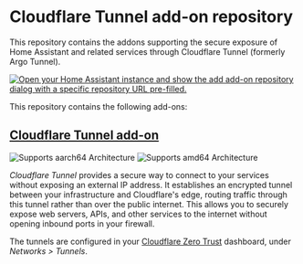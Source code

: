 # Cloudflare Tunnel add-on repository

This repository contains the addons supporting the secure exposure of Home Assistant and
related services through Cloudflare Tunnel (formerly Argo Tunnel).

<!--
Add-on documentation: <https://developers.home-assistant.io/docs/add-ons>
-->

[![Open your Home Assistant instance and show the add add-on repository dialog with a specific repository URL pre-filled.](https://my.home-assistant.io/badges/supervisor_add_addon_repository.svg)](https://my.home-assistant.io/redirect/supervisor_add_addon_repository/?repository_url=https%3A%2F%2Fgithub.com%2Ffredericks1982%2Fhass-addon-cloudflared)

This repository contains the following add-ons:

## [Cloudflare Tunnel add-on](./cloudflared/README.md)

![Supports aarch64 Architecture][aarch64-shield]
![Supports amd64 Architecture][amd64-shield]

*Cloudflare Tunnel* provides a secure way to connect to your services without exposing
an external IP address. It establishes an encrypted tunnel between your infrastructure
and Cloudflare's edge, routing traffic through this tunnel rather than over the public
internet. This allows you to securely expose web servers, APIs, and other services to
the internet without opening inbound ports in your firewall.

The tunnels are configured in your
[Cloudflare Zero Trust](https://one.dash.cloudflare.com/) dashboard, under
*Networks > Tunnels*.
<!--
Notes to developers after forking or using the github template feature:
  - While developing comment out the 'image' key from 'cloudflared/config.yaml' to make the supervisor build the addon
  - Remember to put this back when pushing up your changes.
  - When you merge to the 'main' branch of your repository a new build will be triggered.
  - Make sure you adjust the 'version' key in 'cloudflared/config.yaml' when you do that.
  - Make sure you update 'example/CHANGELOG.md' when you do that.
  - The first time this runs you might need to adjust the image configuration on github container registry to make it public
  - You may also need to adjust the GitHub Actions configuration (Settings > Actions > General > Workflow > Read & Write)
  - Adjust the 'image' key in 'cloudflared/config.yaml' so it points to your username instead of 'home-assistant'.
  - This is where the build images will be published to.
  - Ensure the 'slug' key in 'cloudflared/config.yaml' matches the directory name.
  - Adjust all keys/url's that points to 'home-assistant' to now point to your user/fork.
  - Share your repository on the forums https://community.home-assistant.io/c/projects/9
  - Do awesome stuff!
 -->

[aarch64-shield]: https://img.shields.io/badge/aarch64-yes-green.svg
[amd64-shield]: https://img.shields.io/badge/amd64-yes-green.svg

